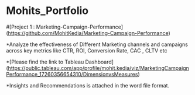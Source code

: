 # Mohits_Portfolio

#[Project 1 : Marketing-Campaign-Performance] (https://github.com/MohitKedia/Marketing-Campaign-Performance)

*Analyze the effectiveness of Different Marketing channels and campaigns across key metrics like CTR, ROI, Conversion Rate, CAC , CLTV etc

*[Please find the link to Tableau Dashboard] (https://public.tableau.com/app/profile/mohit.kedia/viz/MarketingCampaignPerformance_17260356654310/DimensionvsMeasures)

*Insights and Recommendations is attached in the word file format.



